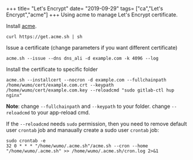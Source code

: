 +++
title= "Let's Encrypt"
date= "2019-09-29"
tags= ["ca","Let's Encrypt","acme"]
+++
Using acme to manage Let's Encrypt certificate.
<!--more-->

Install [<u>acme</u>](https://github.com/Neilpang/acme.sh).
```shell
curl https://get.acme.sh | sh
```
Issue a certificate (change parameters if you want different certificate)
```shell
acme.sh --issue --dns dns_ali -d example.com -k 4096 --log
```
Install the certificate to specific folder
```shell
acme.sh --installcert --nocron -d example.com --fullchainpath /home/wumo/cert/example.com.crt --keypath /home/wumo/cert/example.com.key --reloadcmd "sudo gitlab-ctl hup nginx"
```
**Note**: change `--fullchainpath` and `--keypath` to your folder. change `--reloadcmd` to your app-reload cmd. 

If the `--reloadcmd` needs `sudo` permission, then you need to remove default user `crontab` job and manaually create a sudo user `crontab` job:
```shell
sudo crontab -e
32 0 * * * "/home/wumo/.acme.sh"/acme.sh --cron --home "/home/wumo/.acme.sh" >> /home/wumo/.acme.sh/cron.log 2>&1

```
